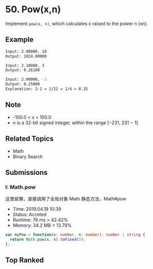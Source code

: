 # 50. Pow(x,n)

Implement `pow(x, n)`, which calculates x raised to the power n (xn).

## Example

```bash
Input: 2.00000, 10
Output: 1024.00000
```

```bash
Input: 2.10000, 3
Output: 9.26100
```

```bash
Input: 2.00000, -2
Output: 0.25000
Explanation: 2-2 = 1/22 = 1/4 = 0.25
```

## Note

- -100.0 < x < 100.0
- n is a 32-bit signed integer, within the range [−231, 231 − 1]

## Related Topics

- Math
- Binary Search

## Submissions

### I: Math.pow

这里偷懒，直接调用了全局对象 Math 静态方法，Math#pow

- Time: 2019.04.19 10:39
- Status: Acceted
- Runtime: 76 ms > 42.42%
- Memory: 34.2 MB < 13.79%
```typescript
var myPow = function(x: number, n: number): number | string {
  return Math.pow(x, n).toFixed(5);
};
```

## Top Ranked

